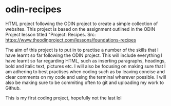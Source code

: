 # odin-recipes
HTML project following the ODIN project to create a simple collection of websites. 
This project is based on the assignment outlined in the ODIN Project lesson titled 
"Project: Recipes. Src: https://www.theodinproject.com/lessons/foundations-recipes

The aim of this project is to put in to practise a number of the skills that I have learnt
so far following the ODIN project. This will include everything I have 
learnt so far regarding HTML, such as inserting paragraphs, headings, 
bold and italic text, pictures etc. I will also be focusing on making
sure that I am adhering to best practises when coding such as by leaving
concise and clear comments on my code and using the terminal wherever
possible. I will also be making sure to be commiting often to git and
uploading my work to Github.

This is my first coding project, hopefully not the last lol 